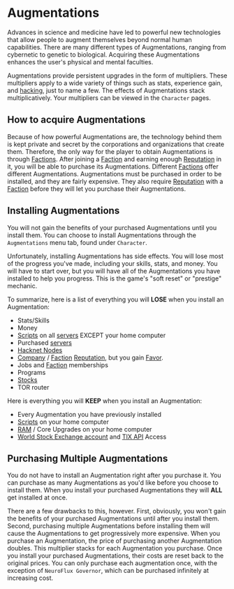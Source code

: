 # Augmentations

Advances in science and medicine have led to powerful new technologies that allow people to augment themselves beyond normal human capabilities.
There are many different types of Augmentations, ranging from cybernetic to genetic to biological.
Acquiring these Augmentations enhances the user's physical and mental faculties.

Augmentations provide persistent upgrades in the form of multipliers.
These multipliers apply to a wide variety of things such as stats, experience gain, and [hacking](hacking.md), just to name a few.
The effects of Augmentations stack multiplicatively.
Your multipliers can be viewed in the `Character` pages.

## How to acquire Augmentations

Because of how powerful Augmentations are, the technology behind them is kept private and secret by the corporations and organizations that create them.
Therefore, the only way for the player to obtain Augmentations is through [Factions](factions.md).
After joining a [Faction](factions.md) and earning enough [Reputation](reputation.md) in it, you will be able to purchase its Augmentations.
Different [Factions](factions.md) offer different Augmentations.
Augmentations must be purchased in order to be installed, and they are fairly expensive.
They also require [Reputation](reputation.md) with a [Faction](factions.md) before they will let you purchase their Augmentations.

## Installing Augmentations

You will not gain the benefits of your purchased Augmentations until you install them.
You can choose to install Augmentations through the `Augmentations` menu tab, found under `Character`.

Unfortunately, installing Augmentations has side effects.
You will lose most of the progress you've made, including your skills, stats, and money.
You will have to start over, but you will have all of the Augmentations you have installed to help you progress.
This is the game's "soft reset" or "prestige" mechanic.

To summarize, here is a list of everything you will **LOSE** when you install an Augmentation:

- Stats/Skills
- Money
- [Scripts](scripts.md) on all [servers](servers.md) EXCEPT your home computer
- Purchased [servers](servers.md)
- [Hacknet Nodes](hacknet_nodes.md)
- [Company](companies.md) / [Faction](factions.md) [Reputation](reputation.md), but you gain [Favor](reputation.md).
- Jobs and [Faction](factions.md) memberships
- Programs
- [Stocks](stockmarket.md)
- TOR router

Here is everything you will **KEEP** when you install an Augmentation:

- Every Augmentation you have previously installed
- [Scripts](scripts.md) on your home computer
- [RAM](ram.md) / Core Upgrades on your home computer
- [World Stock Exchange account](stockmarket.md) and [TIX API](https://github.com/bitburner-official/bitburner-src/blob/stable/markdown/bitburner.tix.md) Access

## Purchasing Multiple Augmentations

You do not have to install an Augmentation right after you purchase it.
You can purchase as many Augmentations as you'd like before you choose to install them.
When you install your purchased Augmentations they will **ALL** get installed at once.

There are a few drawbacks to this, however.
First, obviously, you won't gain the benefits of your purchased Augmentations until after you install them.
Second, purchasing multiple Augmentations before installing them will cause the Augmentations to get progressively more expensive.
When you purchase an Augmentation, the price of purchasing another Augmentation doubles.
This multiplier stacks for each Augmentation you purchase.
Once you install your purchased Augmentations, their costs are reset back to the original prices.
You can only purchase each augmentation once, with the exception of `NeuroFlux Governor`, which can be purchased infinitely at increasing cost.
